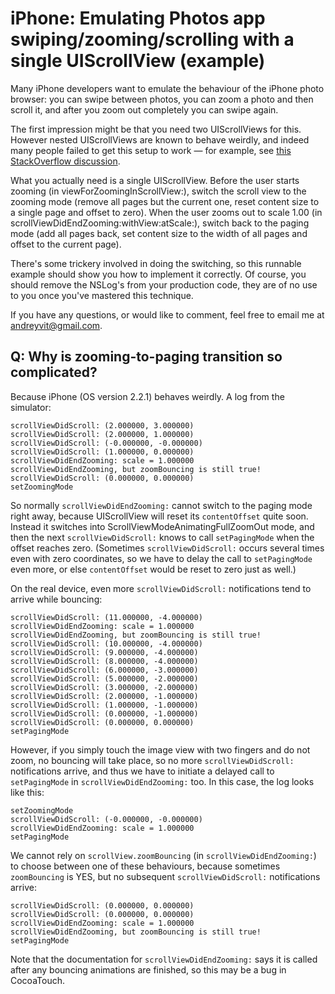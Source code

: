iPhone: Emulating Photos app swiping/zooming/scrolling with a single UIScrollView (example)
===========================================================================================

Many iPhone developers want to emulate the behaviour of the iPhone photo browser: you can swipe between photos, you can zoom a photo and then scroll it, and after you zoom out completely you can swipe again.

The first impression might be that you need two UIScrollViews for this. However nested UIScrollViews are known to behave weirdly, and indeed many people failed to get this setup to work — for example, see [this StackOverflow discussion][1].

  [1]: http://stackoverflow.com/questions/241152/handling-touch-events-within-a-child-uiscrollview/

What you actually need is a single UIScrollView. Before the user starts zooming (in viewForZoomingInScrollView:), switch the scroll view to the zooming mode (remove all pages but the current one, reset content size to a single page and offset to zero). When the user zooms out to scale 1.00 (in scrollViewDidEndZooming:withView:atScale:), switch back to the paging mode (add all pages back, set content size to the width of all pages and offset to the current page).

There's some trickery involved in doing the switching, so this runnable example should show you how to implement it correctly. Of course, you should remove the NSLog's from your production code, they are of no use to you once you've mastered this technique.

If you have any questions, or would like to comment, feel free to email me at andreyvit@gmail.com.


Q: Why is zooming-to-paging transition so complicated?
------------------------------------------------------

Because iPhone (OS version 2.2.1) behaves weirdly. A log from the simulator:

    scrollViewDidScroll: (2.000000, 3.000000)
    scrollViewDidScroll: (2.000000, 1.000000)
    scrollViewDidScroll: (-0.000000, -0.000000)
    scrollViewDidScroll: (1.000000, 0.000000)
    scrollViewDidEndZooming: scale = 1.000000
    scrollViewDidEndZooming, but zoomBouncing is still true!
    scrollViewDidScroll: (0.000000, 0.000000)
    setZoomingMode

So normally `scrollViewDidEndZooming:` cannot switch to the paging mode right away, because UIScrollView will reset its `contentOffset` quite soon. Instead it switches into ScrollViewModeAnimatingFullZoomOut mode, and then the next `scrollViewDidScroll:` knows to call `setPagingMode` when the offset reaches zero. (Sometimes `scrollViewDidScroll:` occurs several times even with zero coordinates, so we have to delay the call to `setPagingMode` even more, or else `contentOffset` would be reset to zero just as well.)

On the real device, even more `scrollViewDidScroll:` notifications tend to arrive while bouncing:

    scrollViewDidScroll: (11.000000, -4.000000)
    scrollViewDidEndZooming: scale = 1.000000
    scrollViewDidEndZooming, but zoomBouncing is still true!
    scrollViewDidScroll: (10.000000, -4.000000)
    scrollViewDidScroll: (9.000000, -4.000000)
    scrollViewDidScroll: (8.000000, -4.000000)
    scrollViewDidScroll: (6.000000, -3.000000)
    scrollViewDidScroll: (5.000000, -2.000000)
    scrollViewDidScroll: (3.000000, -2.000000)
    scrollViewDidScroll: (2.000000, -1.000000)
    scrollViewDidScroll: (1.000000, -1.000000)
    scrollViewDidScroll: (0.000000, -1.000000)
    scrollViewDidScroll: (0.000000, 0.000000)
    setPagingMode

However, if you simply touch the image view with two fingers and do not zoom, no bouncing will take place, so no more `scrollViewDidScroll:` notifications arrive, and thus we have to initiate a delayed call to `setPagingMode` in `scrollViewDidEndZooming:` too. In this case, the log looks like this:

    setZoomingMode
    scrollViewDidScroll: (-0.000000, -0.000000)
    scrollViewDidEndZooming: scale = 1.000000
    setPagingMode
    
We cannot rely on `scrollView.zoomBouncing` (in `scrollViewDidEndZooming:`) to choose between one of these behaviours, because sometimes `zoomBouncing` is YES, but no subsequent `scrollViewDidScroll:` notifications arrive:

    scrollViewDidScroll: (0.000000, 0.000000)
    scrollViewDidScroll: (0.000000, 0.000000)
    scrollViewDidEndZooming: scale = 1.000000
    scrollViewDidEndZooming, but zoomBouncing is still true!
    setPagingMode
  
Note that the documentation for `scrollViewDidEndZooming:` says it is called after any bouncing animations are finished, so this may be a bug in CocoaTouch.
